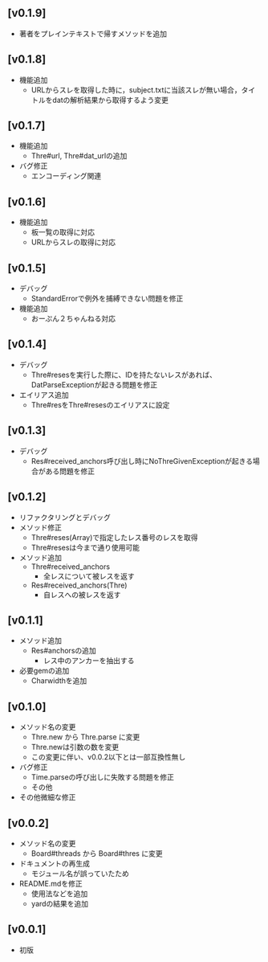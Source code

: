 ## [v0.1.9]
* 著者をプレインテキストで帰すメソッドを追加

## [v0.1.8]

* 機能追加
  * URLからスレを取得した時に，subject.txtに当該スレが無い場合，タイトルをdatの解析結果から取得するよう変更
  
## [v0.1.7]

* 機能追加
  * Thre#url, Thre#dat_urlの追加
* バグ修正
  * エンコーディング関連

## [v0.1.6]

* 機能追加
  * 板一覧の取得に対応
  * URLからスレの取得に対応


## [v0.1.5]

* デバッグ
  * StandardErrorで例外を捕縛できない問題を修正
* 機能追加
  * おーぷん２ちゃんねる対応

## [v0.1.4]

* デバッグ
  * Thre#resesを実行した際に、IDを持たないレスがあれば、DatParseExceptionが起きる問題を修正
* エイリアス追加
  * Thre#resをThre#resesのエイリアスに設定

## [v0.1.3]

* デバッグ
  * Res#received_anchors呼び出し時にNoThreGivenExceptionが起きる場合がある問題を修正

## [v0.1.2]

* リファクタリングとデバッグ
* メソッド修正
  * Thre#reses(Array<Fixnum>)で指定したレス番号のレスを取得
  * Thre#resesは今まで通り使用可能
* メソッド追加
  * Thre#received_anchors
    * 全レスについて被レスを返す
  * Res#received_anchors(Thre)
    * 自レスへの被レスを返す

## [v0.1.1]

* メソッド追加
  * Res#anchorsの追加
    * レス中のアンカーを抽出する
* 必要gemの追加
  * Charwidthを追加

## [v0.1.0]

* メソッド名の変更
  * Thre.new から Thre.parse に変更
  * Thre.newは引数の数を変更
  * この変更に伴い、v0.0.2以下とは一部互換性無し
* バグ修正
  * Time.parseの呼び出しに失敗する問題を修正
  * その他
* その他微細な修正

## [v0.0.2]

* メソッド名の変更
  * Board#threads から Board#thres に変更
* ドキュメントの再生成
  * モジュール名が誤っていたため
* README.mdを修正
  * 使用法などを追加
  * yardの結果を追加

## [v0.0.1]

* 初版

